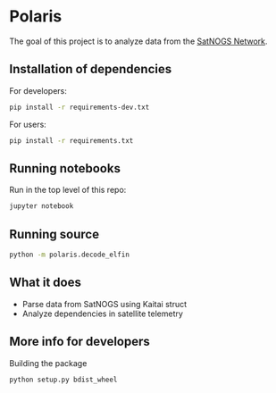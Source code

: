 Polaris
=======

The goal of this project is to analyze data from the [SatNOGS Network](https://network.satnogs.org/).

Installation of dependencies
----------------------------

For developers:
```bash
pip install -r requirements-dev.txt
```

For users:
```bash
pip install -r requirements.txt
```

Running notebooks
-----------------

Run in the top level of this repo:

```bash
jupyter notebook
```

Running source
--------------

```bash
python -m polaris.decode_elfin
```

What it does
------------

 * Parse data from SatNOGS using Kaitai struct
 * Analyze dependencies in satellite telemetry

More info for developers
-------------------------

Building the package
```bash
python setup.py bdist_wheel
```
